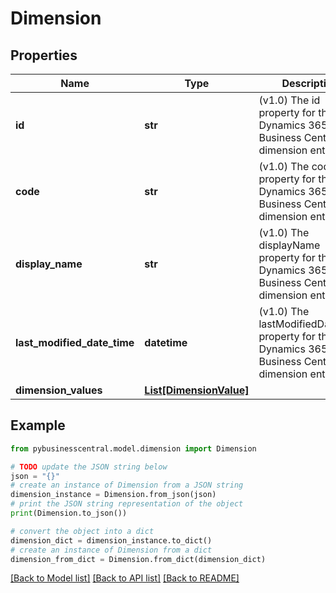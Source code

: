 # Dimension


## Properties

Name | Type | Description | Notes
------------ | ------------- | ------------- | -------------
**id** | **str** | (v1.0) The id property for the Dynamics 365 Business Central dimension entity | [optional] 
**code** | **str** | (v1.0) The code property for the Dynamics 365 Business Central dimension entity | [optional] 
**display_name** | **str** | (v1.0) The displayName property for the Dynamics 365 Business Central dimension entity | [optional] 
**last_modified_date_time** | **datetime** | (v1.0) The lastModifiedDateTime property for the Dynamics 365 Business Central dimension entity | [optional] 
**dimension_values** | [**List[DimensionValue]**](DimensionValue.md) |  | [optional] 

## Example

```python
from pybusinesscentral.model.dimension import Dimension

# TODO update the JSON string below
json = "{}"
# create an instance of Dimension from a JSON string
dimension_instance = Dimension.from_json(json)
# print the JSON string representation of the object
print(Dimension.to_json())

# convert the object into a dict
dimension_dict = dimension_instance.to_dict()
# create an instance of Dimension from a dict
dimension_from_dict = Dimension.from_dict(dimension_dict)
```
[[Back to Model list]](../README.md#documentation-for-models) [[Back to API list]](../README.md#documentation-for-api-endpoints) [[Back to README]](../README.md)


